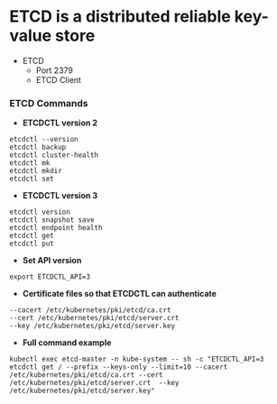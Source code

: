 # ETCD is a distributed reliable key-value store

* ETCD
    * Port 2379
    * ETCD Client


### ETCD Commands

- **ETCDCTL version 2**
```
etcdctl --version
etcdctl backup
etcdctl cluster-health
etcdctl mk
etcdctl mkdir
etcdctl set
```

- **ETCDCTL version 3**
```
etcdctl version
etcdctl snapshot save 
etcdctl endpoint health
etcdctl get
etcdctl put
```

- **Set API version**
```
export ETCDCTL_API=3
```

- **Certificate files so that ETCDCTL can authenticate**
```
--cacert /etc/kubernetes/pki/etcd/ca.crt     
--cert /etc/kubernetes/pki/etcd/server.crt     
--key /etc/kubernetes/pki/etcd/server.key
```

- **Full command example**
```
kubectl exec etcd-master -n kube-system -- sh -c "ETCDCTL_API=3 etcdctl get / --prefix --keys-only --limit=10 --cacert /etc/kubernetes/pki/etcd/ca.crt --cert /etc/kubernetes/pki/etcd/server.crt  --key /etc/kubernetes/pki/etcd/server.key"
```